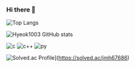 ### Hi there 👋

<!--
**Hyeok1003/Hyeok1003** is a ✨ _special_ ✨ repository because its `README.md` (this file) appears on your GitHub profile.

Here are some ideas to get you started:

- 🔭 I’m currently working on ...
- 🌱 I’m currently learning ...
- 👯 I’m looking to collaborate on ...
- 🤔 I’m looking for help with ...
- 💬 Ask me about ...
- 📫 How to reach me: ...
- 😄 Pronouns: ...
- ⚡ Fun fact: ...
-->


![Top Langs](https://github-readme-stats.vercel.app/api/top-langs/?username=Hyeok1003&layout=compact&theme=dark)

![Hyeok1003 GitHub stats](https://github-readme-stats.vercel.app/api?username=Hyeok1003&theme=dark)


![c](https://img.shields.io/badge/C-00599C?style=for-the-badge&logo=c&logoColor=white)
![c++](https://img.shields.io/badge/C%2B%2B-00599C?style=for-the-badge&logo=c%2B%2B&logoColor=white)
![py](https://img.shields.io/badge/Python-14354C?style=for-the-badge&logo=python&logoColor=white)


![Solved.ac Profile](http://mazassumnida.wtf/api/generate_badge?boj=jmh67686)](https://solved.ac/jmh67686)
